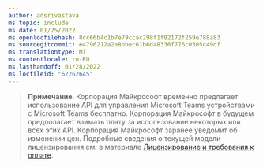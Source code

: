 ```yaml
---
author: adsrivastava
ms.topic: include
ms.date: 01/25/2022
ms.openlocfilehash: 8cc66b4c1b7e79ccac298f1f92172f259e788a83
ms.sourcegitcommit: e4796212a2e8bbec61b6da8336f776c0305c49df
ms.translationtype: MT
ms.contentlocale: ru-RU
ms.lasthandoff: 01/28/2022
ms.locfileid: "62262645"
---
```

<!-- markdownlint-disable MD041-->


>**Примечание**. Корпорация Майкрософт временно предлагает использование API для управления Microsoft Teams устройствами с Microsoft Teams бесплатно.
> Корпорация Майкрософт в будущем предполагает взимать плату за использование некоторых или всех этих API. Корпорация Майкрософт заранее уведомит об изменении цен.
> Подробные сведения о текущей модели лицензирования см. в материале [Лицензирование и требования к оплате](/graph/teams-licenses).
